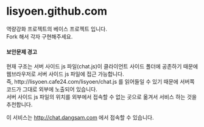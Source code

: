 lisyoen.github.com
==================
<p>
역량강화 프로젝트의 베이스 프로젝트 입니다.<br/>
Fork 해서 각자 구현해주세요. <br/>
</p>
<h4>보안문제 경고</h4>
<p>
현재 구조는 서버 사이드 js 파일(chat.js)이 클라이언트 사이드 폴더에 공존하기 때문에 웹브라우저로 서버 사이드 js 파일에 접근 가능합니다.<br/>
즉, http://lisyoen.cafe24.com/lisyoen/chat.js 를 읽어들일 수 있기 때문에 서버쪽 코드가 그대로 외부에 노출되어 있습니다.<br/>
서버 사이드 js 파일의 위치를 외부에서 접속할 수 없는 곳으로 옮겨서 서비스 하는 것을 추천합니다. <br/>
</p>
<p>
이 서비스는 <a href="http://chat.dangsam.com">http://chat.dangsam.com</a> 에서 접속할 수 있습니다.
<p>
